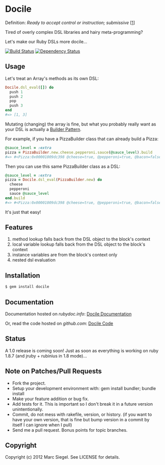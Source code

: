# Docile

Definition: *Ready to accept control or instruction; submissive* [[1]]

Tired of overly complex DSL libraries and hairy meta-programming?

Let's make our Ruby DSLs more docile...

[1]: http://www.google.com/search?q=docile+definition   "Google"

[![Build Status](https://travis-ci.org/ms-ati/docile.png)](https://travis-ci.org/ms-ati/docile)
[![Dependency Status](https://gemnasium.com/ms-ati/docile.png)](https://gemnasium.com/ms-ati/docile)

## Usage

Let's treat an Array's methods as its own DSL:

``` ruby
Docile.dsl_eval([]) do
  push 1
  push 2
  pop
  push 3
end
#=> [1, 3]
```

Mutating (changing) the array is fine, but what you probably really want as your DSL is actually a [Builder Pattern][2].

For example, if you have a PizzaBuilder class that can already build a Pizza:

``` ruby
@sauce_level = :extra
pizza = PizzaBuilder.new.cheese.pepperoni.sauce(@sauce_level).build
#=> #<Pizza:0x00001009dc398 @cheese=true, @pepperoni=true, @bacon=false, @sauce=:extra>
```

Then you can use this same PizzaBuilder class as a DSL:

``` ruby
@sauce_level = :extra
pizza = Docile.dsl_eval(PizzaBuilder.new) do
  cheese
  pepperoni
  sauce @sauce_level
end.build
#=> #<Pizza:0x00001009dc398 @cheese=true, @pepperoni=true, @bacon=false, @sauce=:extra>
```

It's just that easy!

[2]: http://stackoverflow.com/questions/328496/when-would-you-use-the-builder-pattern  "Builder Pattern"

## Features

  1.  method lookup falls back from the DSL object to the block's context
  2.  local variable lookup falls back from the DSL object to the block's context
  3.  instance variables are from the block's context only
  4.  nested dsl evaluation

## Installation

``` bash
$ gem install docile
```

## Documentation

Documentation hosted on *rubydoc.info*: [Docile Documentation](http://rubydoc.info/gems/docile)

Or, read the code hosted on *github.com*: [Docile Code](https://github.com/ms-ati/docile)

## Status

A 1.0 release is coming soon! Just as soon as everything is working on ruby 1.8.7 (and jruby + rubinius in 1.8 mode)...

## Note on Patches/Pull Requests

  * Fork the project.
  * Setup your development environment with: gem install bundler; bundle install
  * Make your feature addition or bug fix.
  * Add tests for it. This is important so I don't break it in a
    future version unintentionally.
  * Commit, do not mess with rakefile, version, or history.
    (if you want to have your own version, that is fine but bump version in a commit by itself I can ignore when I pull)
  * Send me a pull request. Bonus points for topic branches.

## Copyright

Copyright (c) 2012 Marc Siegel. See LICENSE for details.
